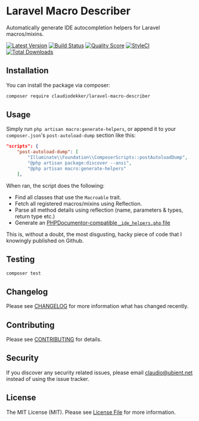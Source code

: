 # Laravel Macro Describer
Automatically generate IDE autocompletion helpers for Laravel macros/mixins.

[![Latest Version](https://img.shields.io/github/release/claudiodekker/laravel-macro-describer.svg?style=flat-square)](https://github.com/claudiodekker/laravel-macro-describer/releases)
[![Build Status](https://img.shields.io/travis/claudiodekker/laravel-macro-describer/master.svg?style=flat-square)](https://travis-ci.org/claudiodekker/laravel-macro-describer)
[![Quality Score](https://img.shields.io/scrutinizer/g/claudiodekker/laravel-macro-describer.svg?style=flat-square)](https://scrutinizer-ci.com/g/claudiodekker/laravel-macro-describer)
[![StyleCI](https://styleci.io/repos/292818399/shield)](https://styleci.io/repos/292818399)
[![Total Downloads](https://img.shields.io/packagist/dt/claudiodekker/laravel-macro-describer.svg?style=flat-square)](https://packagist.org/packages/claudiodekker/laravel-macro-describer)

## Installation

You can install the package via composer:

```bash
composer require claudiodekker/laravel-macro-describer
```

## Usage

Simply run `php artisan macro:generate-helpers`, or append it to your `composer.json`'s `post-autoload-dump` section like this:

```json
"scripts": {
    "post-autoload-dump": [
        "Illuminate\\Foundation\\ComposerScripts::postAutoloadDump",
        "@php artisan package:discover --ansi",
        "@php artisan macro:generate-helpers"
    ],
```

When ran, the script does the following:

- Find all classes that use the `Macroable` trait.
- Fetch all registered macros/mixins using Reflection.
- Parse all method details using reflection (name, parameters & types, return type etc.)
- Generate an [PHPDocumentor-compatible `_ide_helpers.php` file](https://manual.phpdoc.org/HTMLSmartyConverter/PHP/phpDocumentor/tutorial_tags.method.pkg.html)

This is, without a doubt, the most disgusting, hacky piece of code that I knowingly published on Github.

## Testing

``` bash
composer test
```

## Changelog

Please see [CHANGELOG](CHANGELOG.md) for more information what has changed recently.

## Contributing

Please see [CONTRIBUTING](CONTRIBUTING.md) for details.

## Security

If you discover any security related issues, please email claudio@ubient.net instead of using the issue tracker.

## License

The MIT License (MIT). Please see [License File](LICENSE.md) for more information.

